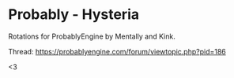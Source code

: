 Probably - Hysteria
=================

Rotations for ProbablyEngine by Mentally and Kink.

Thread: https://probablyengine.com/forum/viewtopic.php?pid=186

<3
